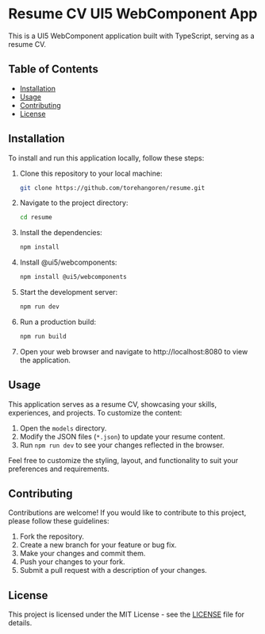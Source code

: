 # Resume CV UI5 WebComponent App

This is a UI5 WebComponent application built with TypeScript, serving as a resume CV.

## Table of Contents

- [Installation](#installation)
- [Usage](#usage)
- [Contributing](#contributing)
- [License](#license)

## Installation

To install and run this application locally, follow these steps:

1. Clone this repository to your local machine:

   ```bash
   git clone https://github.com/torehangoren/resume.git
   ```

2. Navigate to the project directory:

   ```bash
   cd resume
   ```

3. Install the dependencies:

   ```bash
   npm install
   ```

4. Install @ui5/webcomponents:

   ```bash
   npm install @ui5/webcomponents
   ```


5. Start the development server:

   ```bash
   npm run dev​
   ```

6. Run a production build:

   ```bash
   npm run build

   ```

7. Open your web browser and navigate to http://localhost:8080 to view the application.

## Usage

This application serves as a resume CV, showcasing your skills, experiences, and projects. To customize the content:

1. Open the `models` directory.
2. Modify the JSON files (`*.json`) to update your resume content.
3. Run `npm run dev​` to see your changes reflected in the browser.

Feel free to customize the styling, layout, and functionality to suit your preferences and requirements.

## Contributing

Contributions are welcome! If you would like to contribute to this project, please follow these guidelines:

1. Fork the repository.
2. Create a new branch for your feature or bug fix.
3. Make your changes and commit them.
4. Push your changes to your fork.
5. Submit a pull request with a description of your changes.

## License

This project is licensed under the MIT License - see the [LICENSE](LICENSE) file for details.
